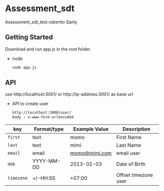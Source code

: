 # Assessment_sdt
Assessment_sdt_test robertto Sanly

<!-- GETTING STARTED -->
## Getting Started
Download and run app.js in the root folder.
* node
  ```sh
  node app.js
  
## API
use http://localhost:3001/ or http://ip-address:3001/ as base url

* API to create user
  ```sh
  http://localhost:3000/user/
  body : x-www-form-urlencoded
  
| key          | Format/type         |  Example Value          | Description                   |
| -----------  | ------------------- | ------------------------|------------------------------ |
| `first`      | text                | momo                    | First Name                    |
| `last`       | text                | mimi                    | Last Name                     |
| `email`      | email               | momo@mimi.com           | email user                    |
| `dob`        | YYYY-MM-DD          | 2013-02-03              | Date of Birth                 |
| `timezone`   | +/-HH:SS            | +07:00                  | Offset timezone user          |

